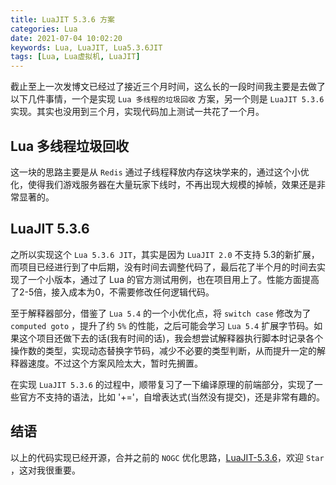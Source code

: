 ```yaml
---
title: LuaJIT 5.3.6 方案
categories: Lua
date: 2021-07-04 10:02:20
keywords: Lua, LuaJIT, Lua5.3.6JIT
tags: [Lua, Lua虚拟机, LuaJIT]
---
```


截止至上一次发博文已经过了接近三个月时间，这么长的一段时间我主要是去做了以下几件事情，一个是实现 `Lua 多线程的垃圾回收` 方案，另一个则是 `LuaJIT 5.3.6` 实现。其实也没用到三个月，实现代码加上测试一共花了一个月。

## Lua 多线程垃圾回收

这一块的思路主要是从 `Redis` 通过子线程释放内存这块学来的，通过这个小优化，使得我们游戏服务器在大量玩家下线时，不再出现大规模的掉帧，效果还是非常显著的。

## LuaJIT 5.3.6

之所以实现这个 `Lua 5.3.6 JIT`，其实是因为 `LuaJIT 2.0` 不支持 5.3的新扩展，而项目已经进行到了中后期，没有时间去调整代码了，最后花了半个月的时间去实现了一个小版本，通过了 Lua 的官方测试用例，也在项目用上了。性能方面提高了2-5倍，接入成本为0，不需要修改任何逻辑代码。

至于解释器部分，借鉴了 `Lua 5.4` 的一个小优化点，将 `switch case` 修改为了 `computed goto` ，提升了约 `5%` 的性能，之后可能会学习 `Lua 5.4` 扩展字节码。如果这个项目还做下去的话(我有时间的话)，我会想尝试解释器执行脚本时记录各个操作数的类型，实现动态替换字节码，减少不必要的类型判断，从而提升一定的解释器速度。不过这个方案风险太大，暂时先搁置。

在实现 `LuaJIT 5.3.6` 的过程中，顺带复习了一下编译原理的前端部分，实现了一些官方不支持的语法，比如 '+='，自增表达式(当然没有提交)，还是非常有趣的。

## 结语

以上的代码实现已经开源，合并之前的 `NOGC` 优化思路，[LuaJIT-5.3.6](https://github.com/Yu2erer/LuaJIT-5.3.6)，欢迎 `Star` ，这对我很重要。

<!-- more -->
